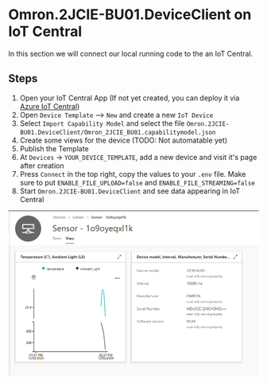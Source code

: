 # Omron.2JCIE-BU01.DeviceClient on IoT Central

In this section we will connect our local running code to the an IoT Central.

## Steps

1. Open your IoT Central App (If not yet created, you can deploy it via [Azure IoT Central](https://apps.azureiotcentral.com/))
1. Open `Device Template` --> `New` and create a new `IoT Device`
1. Select `Import Capability Model` and select the file `Omron.2JCIE-BU01.DeviceClient/Omron_2JCIE_BU01.capabilitymodel.json`
1. Create some views for the device (TODO: Not automatable yet)
1. Publish the Template
1. At `Devices` -> `YOUR_DEVICE_TEMPLATE`, add a new device and visit it's page after creation
1. Press `Connect` in the top right, copy the values to your `.env` file. Make sure to put `ENABLE_FILE_UPLOAD=false` and `ENABLE_FILE_STREAMING=false`
1. Start `Omron.2JCIE-BU01.DeviceClient` and see data appearing in IoT Central


![iot central sensor data](../img/iot_central_sensor_data.png)
